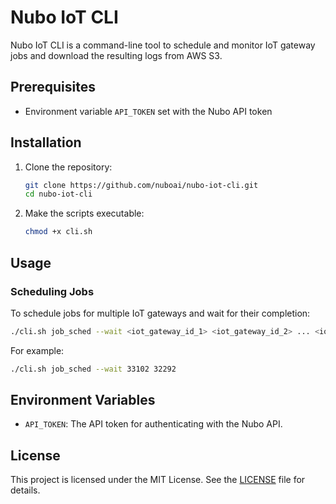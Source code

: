 
# Nubo IoT CLI

Nubo IoT CLI is a command-line tool to schedule and monitor IoT gateway jobs and download the resulting logs from AWS S3.

## Prerequisites

- Environment variable `API_TOKEN` set with the Nubo API token

## Installation

1. Clone the repository:
   ```bash
   git clone https://github.com/nuboai/nubo-iot-cli.git
   cd nubo-iot-cli
   ```

2. Make the scripts executable:
   ```bash
   chmod +x cli.sh 
   ```

## Usage

### Scheduling Jobs

To schedule jobs for multiple IoT gateways and wait for their completion:

```bash
./cli.sh job_sched --wait <iot_gateway_id_1> <iot_gateway_id_2> ... <iot_gateway_id_n>
```

For example:
```bash
./cli.sh job_sched --wait 33102 32292
```

## Environment Variables

- `API_TOKEN`: The API token for authenticating with the Nubo API.

## License

This project is licensed under the MIT License. See the [LICENSE](LICENSE) file for details.
